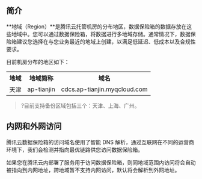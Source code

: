 ## 简介
**地域（Region）**是腾讯云托管机房的分布地区，数据保险箱的数据存放在这些地域中。您可以通过数据保险箱，将数据进行多地域存储。通常情况下，数据保险箱建议您选择在与您业务最近的地域上创建，以满足低延迟、低成本以及合规性要求。

目前机房分布的地区如下：

<table>
		<tr>
			 <th >地域</th>
      <th>地域简称</th>
      <th>域名</th>
   </tr>
   <tr>
      <td>天津</td>
      <td>ap-tianjin</td>
      <td>cdcs.ap-tianjin.myqcloud.com</td>
   </tr>
</table>

>?目前支持备份区域包括三个：天津、上海、广州。


## 内网和外网访问

腾讯云数据保险箱的访问域名使用了智能 DNS 解析，通过互联网在不同的运营商环境下，我们会检测并指向最优链路供您访问数据保险箱。

如果您在腾讯云内部署了服务用于访问数据保险箱，则同地域范围内访问将会自动被指向到内网地址，跨地域暂不支持内网访问，默认将会解析到外网地址。
